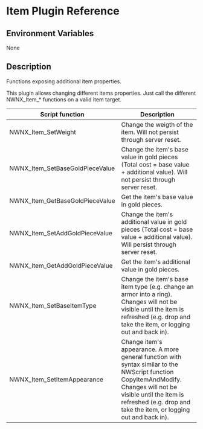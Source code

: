 # Item Plugin Reference

## Environment Variables

None

## Description

Functions exposing additional item properties.

This plugin allows changing different items properties. Just call the different NWNX_Item_* functions on a valid item target. 

Script function | Description  
----------------|-------------
NWNX_Item_SetWeight | Change the weigth of the item. Will not persist through server reset. 
NWNX_Item_SetBaseGoldPieceValue | Change the item's base value in gold pieces (Total cost = base value + additional value). Will not persist through server reset.
NWNX_Item_GetBaseGoldPieceValue | Get the item's base value in gold pieces.
NWNX_Item_SetAddGoldPieceValue | Change the item's additional value in gold pieces (Total cost = base value + additional value). Will persist through server reset.
NWNX_Item_GetAddGoldPieceValue | Get the item's additional value in gold pieces.
NWNX_Item_SetBaseItemType | Change the item's base item type (e.g. change an armor into a ring). Changes will not be visible until the item is refreshed (e.g. drop and take the item, or logging out and back in).
NWNX_Item_SetItemAppearance | Change item's appearance. A more general function with syntax similar to the NWScript function CopyItemAndModify. Changes will not be visible until the item is refreshed (e.g. drop and take the item, or logging out and back in).




 


